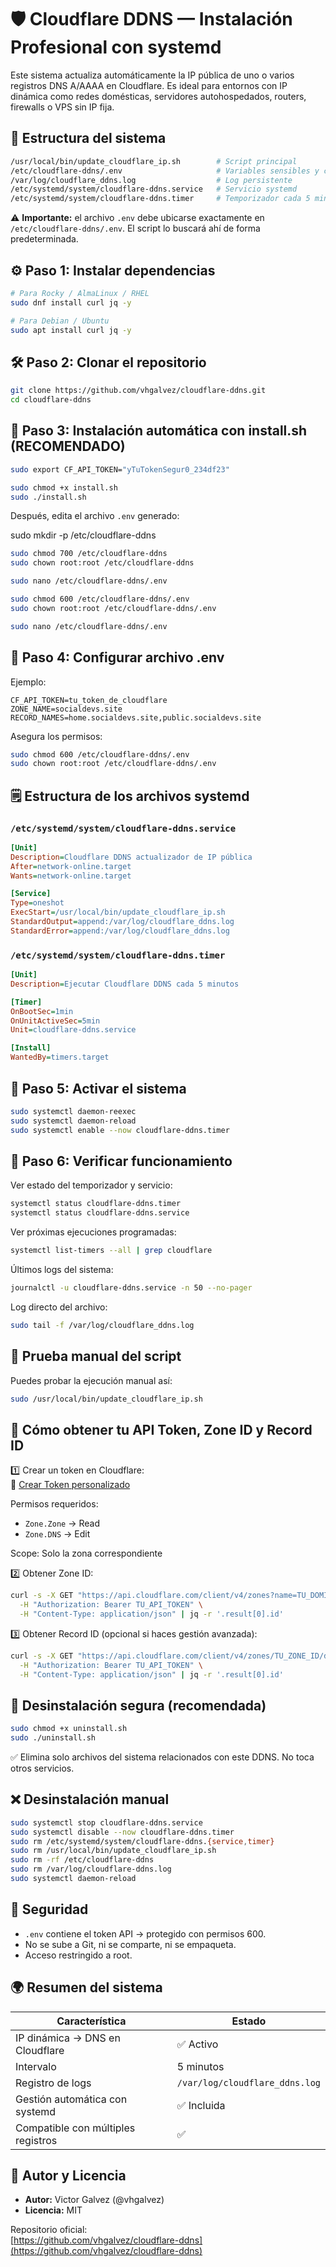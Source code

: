 # 🛡️ Cloudflare DDNS — Instalación Profesional con systemd

Este sistema actualiza automáticamente la IP pública de uno o varios registros DNS A/AAAA en Cloudflare. Es ideal para entornos con IP dinámica como redes domésticas, servidores autohospedados, routers, firewalls o VPS sin IP fija.

## 📁 Estructura del sistema

```bash
/usr/local/bin/update_cloudflare_ip.sh        # Script principal
/etc/cloudflare-ddns/.env                     # Variables sensibles y configuración
/var/log/cloudflare_ddns.log                  # Log persistente
/etc/systemd/system/cloudflare-ddns.service   # Servicio systemd
/etc/systemd/system/cloudflare-ddns.timer     # Temporizador cada 5 minutos
```

⚠️ **Importante:** el archivo `.env` debe ubicarse exactamente en `/etc/cloudflare-ddns/.env`. El script lo buscará ahí de forma predeterminada.

## ⚙️ Paso 1: Instalar dependencias

```bash
# Para Rocky / AlmaLinux / RHEL
sudo dnf install curl jq -y

# Para Debian / Ubuntu
sudo apt install curl jq -y
```

## 🛠️ Paso 2: Clonar el repositorio

```bash
git clone https://github.com/vhgalvez/cloudflare-ddns.git
cd cloudflare-ddns
```

## 🔄 Paso 3: Instalación automática con install.sh (RECOMENDADO)

```bash
sudo export CF_API_TOKEN="yTuTokenSegur0_234df23"
```


```bash
sudo chmod +x install.sh
sudo ./install.sh
```

Después, edita el archivo `.env` generado:

sudo mkdir -p /etc/cloudflare-ddns


```bash
sudo chmod 700 /etc/cloudflare-ddns
sudo chown root:root /etc/cloudflare-ddns
```

```bash
sudo nano /etc/cloudflare-ddns/.env
```

```bash
sudo chmod 600 /etc/cloudflare-ddns/.env
sudo chown root:root /etc/cloudflare-ddns/.env
```

```bash
sudo nano /etc/cloudflare-ddns/.env
```

## 🔐 Paso 4: Configurar archivo .env

Ejemplo:

```env
CF_API_TOKEN=tu_token_de_cloudflare
ZONE_NAME=socialdevs.site
RECORD_NAMES=home.socialdevs.site,public.socialdevs.site
```

Asegura los permisos:

```bash
sudo chmod 600 /etc/cloudflare-ddns/.env
sudo chown root:root /etc/cloudflare-ddns/.env
```

## 🗒️ Estructura de los archivos systemd

### `/etc/systemd/system/cloudflare-ddns.service`

```ini
[Unit]
Description=Cloudflare DDNS actualizador de IP pública
After=network-online.target
Wants=network-online.target

[Service]
Type=oneshot
ExecStart=/usr/local/bin/update_cloudflare_ip.sh
StandardOutput=append:/var/log/cloudflare_ddns.log
StandardError=append:/var/log/cloudflare_ddns.log
```

### `/etc/systemd/system/cloudflare-ddns.timer`

```ini
[Unit]
Description=Ejecutar Cloudflare DDNS cada 5 minutos

[Timer]
OnBootSec=1min
OnUnitActiveSec=5min
Unit=cloudflare-ddns.service

[Install]
WantedBy=timers.target
```

## 🚀 Paso 5: Activar el sistema

```bash
sudo systemctl daemon-reexec
sudo systemctl daemon-reload
sudo systemctl enable --now cloudflare-ddns.timer
```

## 🔎 Paso 6: Verificar funcionamiento

Ver estado del temporizador y servicio:

```bash
systemctl status cloudflare-ddns.timer
systemctl status cloudflare-ddns.service
```

Ver próximas ejecuciones programadas:

```bash
systemctl list-timers --all | grep cloudflare
```

Últimos logs del sistema:

```bash
journalctl -u cloudflare-ddns.service -n 50 --no-pager
```

Log directo del archivo:

```bash
sudo tail -f /var/log/cloudflare_ddns.log
```

## 🧪 Prueba manual del script

Puedes probar la ejecución manual así:

```bash
sudo /usr/local/bin/update_cloudflare_ip.sh
```

## 🔑 Cómo obtener tu API Token, Zone ID y Record ID

1️⃣ Crear un token en Cloudflare:  
🔗 [Crear Token personalizado](https://dash.cloudflare.com/profile/api-tokens)

Permisos requeridos:

- `Zone.Zone` → Read
- `Zone.DNS` → Edit

Scope: Solo la zona correspondiente

2️⃣ Obtener Zone ID:

```bash
curl -s -X GET "https://api.cloudflare.com/client/v4/zones?name=TU_DOMINIO" \
  -H "Authorization: Bearer TU_API_TOKEN" \
  -H "Content-Type: application/json" | jq -r '.result[0].id'
```

3️⃣ Obtener Record ID (opcional si haces gestión avanzada):

```bash
curl -s -X GET "https://api.cloudflare.com/client/v4/zones/TU_ZONE_ID/dns_records?name=SUBDOMINIO.TU_DOMINIO" \
  -H "Authorization: Bearer TU_API_TOKEN" \
  -H "Content-Type: application/json" | jq -r '.result[0].id'
```

## 🧽 Desinstalación segura (recomendada)




```bash
sudo chmod +x uninstall.sh
sudo ./uninstall.sh
```

✅ Elimina solo archivos del sistema relacionados con este DDNS. No toca otros servicios.

## ❌ Desinstalación manual

```bash
sudo systemctl stop cloudflare-ddns.service
sudo systemctl disable --now cloudflare-ddns.timer
sudo rm /etc/systemd/system/cloudflare-ddns.{service,timer}
sudo rm /usr/local/bin/update_cloudflare_ip.sh
sudo rm -rf /etc/cloudflare-ddns
sudo rm /var/log/cloudflare-ddns.log
sudo systemctl daemon-reload
```

## 🔐 Seguridad

- `.env` contiene el token API → protegido con permisos 600.
- No se sube a Git, ni se comparte, ni se empaqueta.
- Acceso restringido a root.

## 🌍 Resumen del sistema

| Característica                        | Estado       |
|--------------------------------------|--------------|
| IP dinámica → DNS en Cloudflare      | ✅ Activo    |
| Intervalo                            | 5 minutos    |
| Registro de logs                     | `/var/log/cloudflare_ddns.log` |
| Gestión automática con systemd       | ✅ Incluida  |
| Compatible con múltiples registros   | ✅           |

## 👤 Autor y Licencia

- **Autor:** Victor Galvez (@vhgalvez)
- **Licencia:** MIT

Repositorio oficial:  
[https://github.com/vhgalvez/cloudflare-ddns](https://github.com/vhgalvez/cloudflare-ddns)
